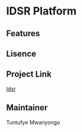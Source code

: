 # IDSR Platform


## Features


## Lisence


## Project Link

[Idsr](https://idsr5.vercel.app/)



## Maintainer

Tuntufye Mwanyongo
